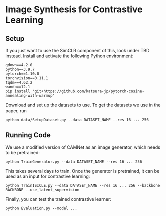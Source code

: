 # **I**mage **S**ynthes**i**s for **C**ontrastive **Le**arning

## Setup
If you just want to use the SimCLR component of this, look under TBD instead.
Install and activate the following Python environment:
```
gdown==4.2.0
python==3.9.7
pytorch==1.10.0
torchvision==0.11.1
tqdm==4.62.2
wandb==12.1
pip install 'git+https://github.com/katsura-jp/pytorch-cosine-annealing-with-warmup'

```

Download and set up the datasets to use. To get the datasets we use in the paper, run
```
python data/SetupDataset.py --data DATASET_NAME --res 16 ... 256
```

## Running Code
We use a modified version of CAMNet []() as an image generator, which needs to be pretrained:
```
python TrainGenerator.py --data DATASET_NAME --res 16 ... 256
```
This takes several days to train. Once the generator is pretrained, it can be used as an input for contrastive learning:
```
python TrainISICLE.py --data DATASET_NAME --res 16 ... 256 --backbone BACKBONE --use_latent_supervision
```
Finally, you can test the trained contrastive learner:
```
python Evaluation.py --model ...
```
